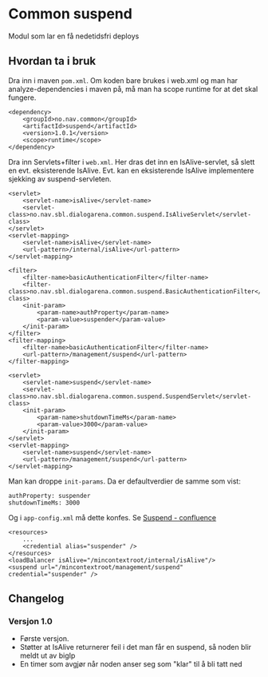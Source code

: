 # Common suspend

Modul som lar en få nedetidsfri deploys

## Hvordan ta i bruk

Dra inn i maven `pom.xml`. Om koden bare brukes i web.xml og man har analyze-dependencies i maven på, må man ha scope runtime for at det skal fungere.

```
<dependency>
    <groupId>no.nav.common</groupId>
    <artifactId>suspend</artifactId>
    <version>1.0.1</version>
    <scope>runtime</scope>
</dependency>
```


Dra inn Servlets+filter i `web.xml`. Her dras det inn en IsAlive-servlet, så slett en evt. eksisterende IsAlive. Evt. kan en eksisterende IsAlive implementere sjekking av suspend-servleten.

```
<servlet>
    <servlet-name>isAlive</servlet-name>
    <servlet-class>no.nav.sbl.dialogarena.common.suspend.IsAliveServlet</servlet-class>
</servlet>
<servlet-mapping>
    <servlet-name>isAlive</servlet-name>
    <url-pattern>/internal/isAlive</url-pattern>
</servlet-mapping>

<filter>
    <filter-name>basicAuthenticationFilter</filter-name>
    <filter-class>no.nav.sbl.dialogarena.common.suspend.BasicAuthenticationFilter</filter-class>
    <init-param>
        <param-name>authProperty</param-name>
        <param-value>suspender</param-value>
    </init-param>
</filter>
<filter-mapping>
    <filter-name>basicAuthenticationFilter</filter-name>
    <url-pattern>/management/suspend</url-pattern>
</filter-mapping>

<servlet>
    <servlet-name>suspend</servlet-name>
    <servlet-class>no.nav.sbl.dialogarena.common.suspend.SuspendServlet</servlet-class>
    <init-param>
        <param-name>shutdownTimeMs</param-name>
        <param-value>3000</param-value>
    </init-param>
</servlet>
<servlet-mapping>
    <servlet-name>suspend</servlet-name>
    <url-pattern>/management/suspend</url-pattern>
</servlet-mapping>
```

Man kan droppe `init-params`. Da er defaultverdier de samme som vist:
```
authProperty: suspender
shutdownTimeMs: 3000
```

Og i `app-config.xml` må dette konfes. Se [Suspend - confluence](https://confluence.adeo.no/pages/viewpage.action?pageId=209463118)

```
<resources>
    ...
    <credential alias="suspender" />
</resources>
<loadBalancer isAlive="/mincontextroot/internal/isAlive"/>
<suspend url="/mincontextroot/management/suspend" credential="suspender" />
```

## Changelog

### Versjon 1.0
* Første versjon. 
* Støtter at IsAlive returnerer feil i det man får en suspend, så noden blir meldt ut av bigIp
* En timer som avgjør når noden anser seg som "klar" til å bli tatt ned